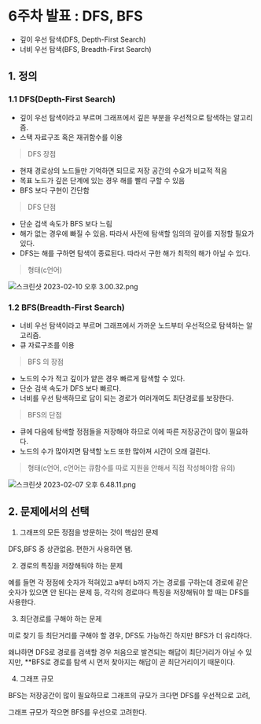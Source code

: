 # 6주차 발표 : DFS, BFS

- 깊이 우선 탐색(DFS, Depth-First Search)
- 너비 우선 탐색(BFS, Breadth-First Search)

## 1. 정의

### 1.1 DFS(Depth-First Search)

- 깊이 우선 탐색이라고 부르며 그래프에서 깊은 부분을 우선적으로 탐색하는 알고리즘.
- 스택 자료구조 혹은 재귀함수를 이용

> DFS 장점
> 
- 현재 경로상의 노드들만 기억하면 되므로 저장 공간의 수요가 비교적 적음
- 목표 노드가 깊은 단계에 있는 경우 해를 빨리 구할 수 있음
- BFS 보다 구현이 간단함

> DFS 단점
> 
- 단순 검색 속도가 BFS 보다 느림
- 해가 없는 경우에 빠질 수 있음. 따라서 사전에 탐색할 임의의 깊이를 지정할 필요가 있다.
- DFS는 해를 구하면 탐색이 종료된다. 따라서 구한 해가 최적의 해가 아닐 수 있다.

> 형태(c언어)
> 

![스크린샷 2023-02-10 오후 3.00.32.png](6%E1%84%8C%E1%85%AE%E1%84%8E%E1%85%A1%20%E1%84%87%E1%85%A1%E1%86%AF%E1%84%91%E1%85%AD%20DFS,%20BFS%2016d8900e3af547f595886ede779d549e/%25EC%258A%25A4%25ED%2581%25AC%25EB%25A6%25B0%25EC%2583%25B7_2023-02-10_%25EC%2598%25A4%25ED%259B%2584_3.00.32.png)

### 1.2 BFS(Breadth-First Search)

- 너비 우선 탐색이라고 부르며 그래프에서 가까운 노드부터 우선적으로 탐색하는 알고리즘.
- 큐 자료구조를 이용

> BFS 의 장점
> 
- 노드의 수가 적고 깊이가 얕은 경우 빠르게 탐색할 수 있다.
- 단순 검색 속도가 DFS 보다 빠르다.
- 너비를 우선 탐색하므로 답이 되는 경로가 여러개여도 최단경로를 보장한다.

> BFS의 단점
> 
- 큐에 다음에 탐색할 정점들을 저장해야 하므로 이에 따른 저장공간이 많이 필요하다.
- 노드의 수가 많아지면 탐색할 노드 또한 많아져 시간이 오래 걸린다.

> 형태(c언어, c언어는 큐함수를 따로 지원을 안해서 직접 작성해야함 유의)
> 

![스크린샷 2023-02-07 오후 6.48.11.png](6%E1%84%8C%E1%85%AE%E1%84%8E%E1%85%A1%20%E1%84%87%E1%85%A1%E1%86%AF%E1%84%91%E1%85%AD%20DFS,%20BFS%2016d8900e3af547f595886ede779d549e/%25EC%258A%25A4%25ED%2581%25AC%25EB%25A6%25B0%25EC%2583%25B7_2023-02-07_%25EC%2598%25A4%25ED%259B%2584_6.48.11.png)

## 2.  문제에서의 선택

1) 그래프의 모든 정점을 방문하는 것이 핵심인 문제

DFS,BFS 중 상관없음. 편한거 사용하면 됌.

2) 경로의 특징을 저장해둬야 하는 문제

예를 들면 각 정점에 숫자가 적혀있고 a부터 b까지 가는 경로를 구하는데 경로에 같은 숫자가 있으면 안 된다는 문제 등, 각각의 경로마다 특징을 저장해둬야 할 때는 DFS를 사용한다.

3) 최단경로를 구해야 하는 문제

미로 찾기 등 최단거리를 구해야 할 경우, DFS도 가능하긴 하지만 BFS가 더 유리하다. 

왜냐하면 DFS로 경로를 검색할 경우 처음으로 발견되는 해답이 최단거리가 아닐 수 있지만, **BFS로 경로를 탐색 시 먼저 찾아지는 해답이 곧 최단거리이기 때문이다.

4) 그래프 규모

BFS는 저장공간이 많이 필요하므로 그래프의 규모가 크다면 DFS를 우선적으로 고려,

그래프 규모가 작으면 BFS를 우선으로 고려한다.